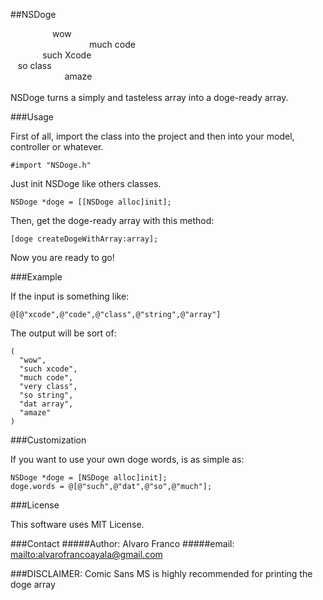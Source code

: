 ##NSDoge

&nbsp;&nbsp;&nbsp;&nbsp;&nbsp;&nbsp;&nbsp;&nbsp;&nbsp;&nbsp;&nbsp;&nbsp;&nbsp;&nbsp;&nbsp;&nbsp;&nbsp;wow <br/>
&nbsp;&nbsp;&nbsp;&nbsp;&nbsp;&nbsp;&nbsp;&nbsp;&nbsp;&nbsp;&nbsp;&nbsp;&nbsp;&nbsp;&nbsp;&nbsp;&nbsp;&nbsp;&nbsp;&nbsp;&nbsp;&nbsp;&nbsp;&nbsp;&nbsp;&nbsp;&nbsp;&nbsp;&nbsp;&nbsp;&nbsp;&nbsp;much code <br/>
&nbsp;&nbsp;&nbsp;&nbsp;&nbsp;&nbsp;&nbsp;&nbsp;&nbsp;&nbsp;&nbsp;&nbsp;&nbsp;such Xcode <br/>
&nbsp;&nbsp;&nbsp;so class <br/>
&nbsp;&nbsp;&nbsp;&nbsp;&nbsp;&nbsp;&nbsp;&nbsp;&nbsp;&nbsp;&nbsp;&nbsp;&nbsp;&nbsp;&nbsp;&nbsp;&nbsp;&nbsp;&nbsp;&nbsp;&nbsp;&nbsp;amaze <br/>
<br/>
NSDoge turns a simply and tasteless array into a doge-ready array.

###Usage

First of all, import the class into the project and then into your model, controller or whatever.

    #import "NSDoge.h"

Just init NSDoge like others classes.

    NSDoge *doge = [[NSDoge alloc]init];

Then, get the doge-ready array with this method:

    [doge createDogeWithArray:array];

Now you are ready to go!

###Example

If the input is something like:

    @[@"xcode",@"code",@"class",@"string",@"array"]

The output will be sort of:

    (
      "wow",
      "such xcode",
      "much code",
      "very class",
      "so string",
      "dat array",
      "amaze"
    )

###Customization

If you want to use your own doge words, is as simple as:

    NSDoge *doge = [NSDoge alloc]init];
    doge.words = @[@"such",@"dat",@"so",@"much"];

###License

This software uses MIT License.

###Contact
#####Author: Alvaro Franco
#####email: <mailto:alvarofrancoayala@gmail.com>

###DISCLAIMER: Comic Sans MS is highly recommended for printing the doge array
